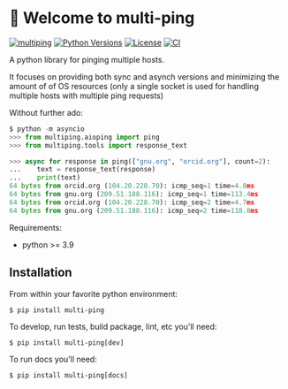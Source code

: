 
# 🔔 Welcome to multi-ping


[![multiping][pypi-version]](https://pypi.python.org/pypi/multi-ping)
[![Python Versions][pypi-python-versions]](https://pypi.python.org/pypi/multi-ping)
[![License][license]]()
[![CI][CI]](https://github.com/tiagocoutinho/multi-ping/actions/workflows/ci.yml)

A python library for pinging multiple hosts.

It focuses on providing both sync and asynch versions and minimizing the amount of
of OS resources (only a single socket is used for handling multiple hosts with
multiple ping requests)

Without further ado:

```python
$ python -m asyncio
>>> from multiping.aioping import ping
>>> from multiping.tools import response_text

>>> async for response in ping(["gnu.org", "orcid.org"], count=2):
...    text = response_text(response)
...    print(text)
64 bytes from orcid.org (104.20.228.70): icmp_seq=1 time=4.8ms
64 bytes from gnu.org (209.51.188.116): icmp_seq=1 time=113.4ms
64 bytes from orcid.org (104.20.228.70): icmp_seq=2 time=4.7ms
64 bytes from gnu.org (209.51.188.116): icmp_seq=2 time=118.8ms
```

Requirements:

* python >= 3.9

## Installation

From within your favorite python environment:

```
$ pip install multi-ping
```

To develop, run tests, build package, lint, etc you'll need:

```console
$ pip install multi-ping[dev]
```

To run docs you'll need:

```console
$ pip install multi-ping[docs]
```

[pypi-python-versions]: https://img.shields.io/pypi/pyversions/multi-ping.svg
[pypi-version]: https://img.shields.io/pypi/v/multi-ping.svg
[pypi-status]: https://img.shields.io/pypi/status/multi-ping.svg
[license]: https://img.shields.io/pypi/l/multi-ping.svg
[CI]: https://github.com/tiagocoutinho/multi-ping/actions/workflows/ci.yml/badge.svg

